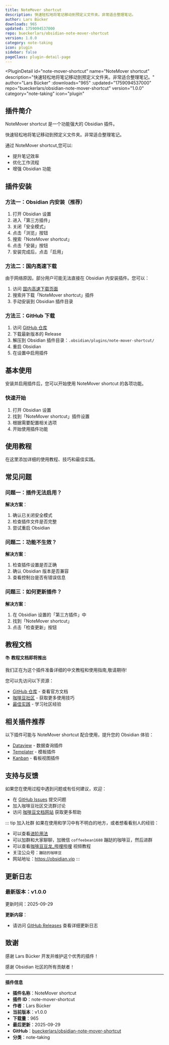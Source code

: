 ```yaml
---
title: NoteMover shortcut
description: 快速轻松地将笔记移动到预定义文件夹。非常适合整理笔记。
author: Lars Bücker
downloads: 965
updated: 1759094537000
repo: bueckerlars/obsidian-note-mover-shortcut
version: 1.0.0
category: note-taking
icon: plugin
sidebar: false
pageClass: plugin-detail-page
---
```


<PluginDetail
  id="note-mover-shortcut"
  name="NoteMover shortcut"
  description="快速轻松地将笔记移动到预定义文件夹。非常适合整理笔记。"
  author="Lars Bücker"
  :downloads="965"
  :updated="1759094537000"
  repo="bueckerlars/obsidian-note-mover-shortcut"
  version="1.0.0"
  category="note-taking"
  icon="plugin"
>

<!-- AUTO_GENERATED_START -->
## 插件简介

NoteMover shortcut 是一个功能强大的 Obsidian 插件。

快速轻松地将笔记移动到预定义文件夹。非常适合整理笔记。

通过 NoteMover shortcut,您可以:

- 提升笔记效率
- 优化工作流程
- 增强 Obsidian 功能

<!-- AUTO_GENERATED_END -->

<!-- AUTO_GENERATED_START -->
## 插件安装

### 方法一：Obsidian 内安装（推荐）

1. 打开 Obsidian 设置
2. 进入「第三方插件」
3. 关闭「安全模式」
4. 点击「浏览」按钮
5. 搜索「NoteMover shortcut」
6. 点击「安装」按钮
7. 安装完成后，点击「启用」

### 方法二：国内高速下载

由于网络原因，部分用户可能无法直接在 Obsidian 内安装插件。您可以：

1. 访问 [国内高速下载页面](/zh/documentation/obsidian-plugins-download.html)
2. 搜索并下载「NoteMover shortcut」插件
3. 手动安装到 Obsidian 插件目录

### 方法三：GitHub 下载

1. 访问 [GitHub 仓库](https://github.com/bueckerlars/obsidian-note-mover-shortcut)
2. 下载最新版本的 Release
3. 解压到 Obsidian 插件目录：`.obsidian/plugins/note-mover-shortcut/`
4. 重启 Obsidian
5. 在设置中启用插件

## 基本使用

安装并启用插件后，您可以开始使用 NoteMover shortcut 的各项功能。

### 快速开始

1. 打开 Obsidian 设置
2. 找到「NoteMover shortcut」插件设置
3. 根据需要配置相关选项
4. 开始使用插件功能

<!-- AUTO_GENERATED_END -->

<!-- CUSTOM_CONTENT_START:tutorial -->
## 使用教程

在这里添加详细的使用教程、技巧和最佳实践。

<!-- CUSTOM_CONTENT_END:tutorial -->

<!-- SHARED_CONTENT_START -->
## 常见问题

### 问题一：插件无法启用？

**解决方案**：
1. 确认已关闭安全模式
2. 检查插件文件是否完整
3. 尝试重启 Obsidian

### 问题二：功能不生效？

**解决方案**：
1. 检查插件设置是否正确
2. 确认 Obsidian 版本是否兼容
3. 查看控制台是否有错误信息

### 问题三：如何更新插件？

**解决方案**：
1. 在 Obsidian 设置的「第三方插件」中
2. 找到「NoteMover shortcut」
3. 点击「检查更新」按钮

## 教程文档

📚 **教程文档即将推出**

我们正在为这个插件准备详细的中文教程和使用指南,敬请期待!

您可以先访问以下资源：
- [GitHub 仓库](https://github.com/bueckerlars/obsidian-note-mover-shortcut) - 查看官方文档
- [咖啡豆社区](/zh/bases/) - 获取更多使用技巧
- [最佳实践](/zh/best-practices/) - 学习社区经验

## 相关插件推荐

以下插件可能与 NoteMover shortcut 配合使用，提升您的 Obsidian 体验：

- [Dataview](/zh/plugins/dataview.html) - 数据查询插件
- [Templater](/zh/plugins/templater-obsidian.html) - 模板插件
- [Kanban](/zh/plugins/obsidian-kanban.html) - 看板视图插件

## 支持与反馈

如果您在使用过程中遇到问题或有任何建议，欢迎：

- 在 [GitHub Issues](https://github.com/bueckerlars/obsidian-note-mover-shortcut/issues) 提交问题
- 加入咖啡豆社区交流群讨论
- 访问 [咖啡豆文档网站](https://obsidian.vip) 获取更多帮助

::: tip 加入社群
如果在使用和学习中有不明白的地方，或者想看看别人的经验：
- 可以查看[进阶用法](/zh/advanced)
- 可以加群和大家聊聊，加微信 `coffeebean1688` 蹦跶的咖啡豆，然后进群
- 可以查看[咖啡豆豆龙_哔哩哔哩](https://space.bilibili.com/618777356) 视频教程
- 关注公众号：`蹦跶的咖啡豆`
- 网站地址：https://obsidian.vip
:::
<!-- SHARED_CONTENT_END -->

<!-- AUTO_GENERATED_START -->
## 更新日志

### 最新版本：v1.0.0

更新时间：2025-09-29

**更新内容**：
- 请访问 [GitHub Releases](https://github.com/bueckerlars/obsidian-note-mover-shortcut/releases) 查看详细更新日志

## 致谢

感谢 Lars Bücker 开发并维护这个优秀的插件！

感谢 Obsidian 社区的所有贡献者！

---

**插件信息**
- **插件名称**：NoteMover shortcut
- **插件 ID**：note-mover-shortcut
- **作者**：Lars Bücker
- **当前版本**：v1.0.0
- **下载量**：965
- **最后更新**：2025-09-29
- **GitHub**：[bueckerlars/obsidian-note-mover-shortcut](https://github.com/bueckerlars/obsidian-note-mover-shortcut)
- **分类**：note-taking
<!-- AUTO_GENERATED_END -->

</PluginDetail>

